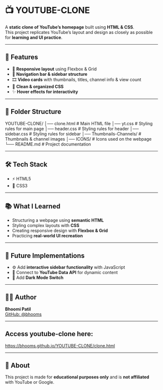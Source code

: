 # 📺 YOUTUBE-CLONE

A **static clone of YouTube’s homepage** built using **HTML & CSS**.  
This project replicates YouTube’s layout and design as closely as possible for **learning and UI practice**.  

---

## 🚀 Features
- 📱 **Responsive layout** using Flexbox & Grid  
- 🧭 **Navigation bar & sidebar structure**  
- 🎞️ **Video cards** with thumbnails, titles, channel info & view count  
- 🎨 **Clean & organized CSS**  
- ✨ **Hover effects for interactivity**  

---

## 📂 Folder Structure
YOUTUBE-CLONE/
│── clone.html # Main HTML file
│── yt.css # Styling rules for main page
│── header.css # Styling rules for header
│── sidebar.css # Styling rules for sidebar
│── Thumbnails-Channels/ # Thumbnails & channel images
│── ICONS/ # Icons used on the webpage
└── README.md # Project documentation

---

## 🛠️ Tech Stack
- ⚡ HTML5  
- 🎨 CSS3  

---

## 📚 What I Learned
- Structuring a webpage using **semantic HTML**  
- Styling complex layouts with **CSS**  
- Creating responsive design with **Flexbox & Grid**  
- Practicing **real-world UI recreation**  

---

## 🔮 Future Implementations
- ⚙️ Add **interactive sidebar functionality** with JavaScript  
- 🔗 Connect to **YouTube Data API** for dynamic content  
- 🌙 Add **Dark Mode Switch**  

---

## 👩‍💻 Author
**Bhoomi Patil**  
[GitHub: @bhooms](https://github.com/bhooms)  

---

## Access youtube-clone here: 
https://bhooms.github.io/YOUTUBE-CLONE/clone.html

---

## 📌 About
This project is made for **educational purposes only** and is **not affiliated** with YouTube or Google.  
